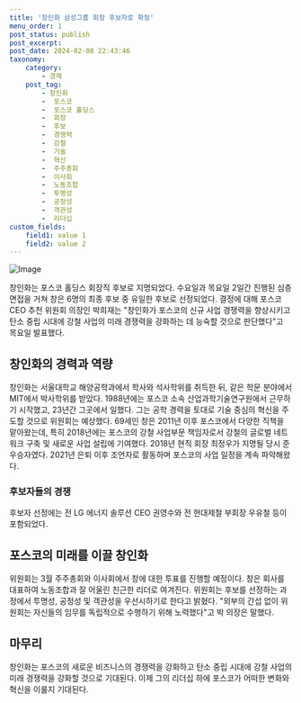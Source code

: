 ```yaml
---
title: '창인화 삼성그룹 회장 후보자로 확정'
menu_order: 1
post_status: publish
post_excerpt: 
post_date: 2024-02-08 22:43:46
taxonomy:
    category:
        - 경제
    post_tag:
        - 창인화
        -  포스코
        -  포스코 홀딩스
        -  회장
        -  후보
        -  경쟁력
        -  강철
        -  기술
        -  혁신
        -  주주총회
        -  이사회
        -  노동조합
        -  투명성
        -  공정성
        -  객관성
        -  리더십
custom_fields:
    field1: value 1
    field2: value 2
---
```


![Image](https://imgnews.pstatic.net/image/640/2024/02/08/0000049805_001_20240208175001659.jpg?type=w647)

창인화는 포스코 홀딩스 회장직 후보로 지명되었다. 수요일과 목요일 2일간 진행된 심층 면접을 거쳐 창은 6명의 최종 후보 중 유일한 후보로 선정되었다. 결정에 대해 포스코 CEO 추천 위원회 의장인 박희재는 "창인화가 포스코의 신규 사업 경쟁력을 향상시키고 탄소 중립 시대에 강철 사업의 미래 경쟁력을 강화하는 데 능숙할 것으로 판단했다"고 목요일 발표했다.
## 창인화의 경력과 역량
창인화는 서울대학교 해양공학과에서 학사와 석사학위를 취득한 뒤, 같은 학문 분야에서 MIT에서 박사학위를 받았다. 1988년에는 포스코 소속 산업과학기술연구원에서 근무하기 시작했고, 23년간 그곳에서 일했다. 그는 공학 경력을 토대로 기술 중심의 혁신을 주도할 것으로 위원회는 예상했다. 69세인 창은 2011년 이후 포스코에서 다양한 직책을 맡아왔는데, 특히 2018년에는 포스코의 강철 사업부문 책임자로서 강철의 글로벌 네트워크 구축 및 새로운 사업 설립에 기여했다. 2018년 현직 회장 최정우가 지명될 당시 준우승자였다. 2021년 은퇴 이후 조언자로 활동하며 포스코의 사업 일정을 계속 파악해왔다.
### 후보자들의 경쟁
후보자 선정에는 전 LG 에너지 솔루션 CEO 권영수와 전 현대제철 부회장 우유철 등이 포함되었다.
## 포스코의 미래를 이끌 창인화
위원회는 3월 주주총회와 이사회에서 창에 대한 투표를 진행할 예정이다. 창은 회사를 대표하여 노동조합과 잘 어울린 친근한 리더로 여겨진다. 위원회는 후보를 선정하는 과정에서 투명성, 공정성 및 객관성을 우선시하기로 한다고 밝혔다. "외부의 간섭 없이 위원회는 자신들의 임무를 독립적으로 수행하기 위해 노력했다"고 박 의장은 말했다.
## 마무리
창인화는 포스코의 새로운 비즈니스의 경쟁력을 강화하고 탄소 중립 시대에 강철 사업의 미래 경쟁력을 강화할 것으로 기대된다. 이제 그의 리더십 하에 포스코가 어떠한 변화와 혁신을 이룰지 기대된다.
